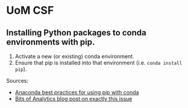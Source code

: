 # UoM CSF

## Installing Python packages to conda environments with pip.

1. Activate a new (or existing) conda environment.
2. Ensure that pip is installed into that environment (i.e. `conda install pip`).

Sources:
- [Anaconda best practices for using pip with conda](https://www.anaconda.com/blog/using-pip-in-a-conda-environment)
- [Bits of Analytics blog post on exactly this issue](https://bitsofanalytics.org/posts/pip-conda-local-dev/pip_conda_local_dev.html)
```bash
```
